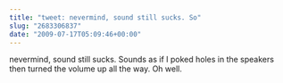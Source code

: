```yaml
---
title: "tweet: nevermind, sound still sucks. So"
slug: "2683306837"
date: "2009-07-17T05:09:46+00:00"
---
```

nevermind, sound still sucks. Sounds as if I poked holes in the speakers then turned the volume up all the way. Oh well.